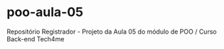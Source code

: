 # poo-aula-05
Repositório Registrador - Projeto da Aula 05 do módulo de POO / Curso Back-end Tech4me
